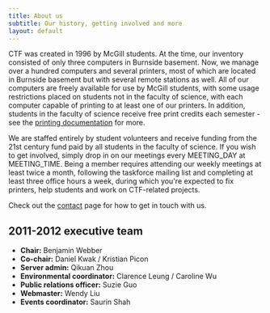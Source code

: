 ```yaml
---
title: About us
subtitle: Our history, getting involved and more
layout: default
---
```


CTF was created in 1996 by McGill students. At the time, our inventory consisted of only three computers in Burnside basement. Now, we manage over a hundred computers and several printers, most of which are located in Burnside basement but with several remote stations as well. All of our computers are freely available for use by McGill students, with some usage restrictions placed on students not in the faculty of science, with each computer capable of printing to at least one of our printers. In addition, students in the faculty of science receive free print credits each semester - see the [printing documentation](printing.html) for more.

We are staffed entirely by student volunteers and receive funding from the 21st century fund paid by all students in the faculty of science. If you wish to get involved, simply drop in on our meetings every MEETING_DAY at MEETING_TIME. Being a member requires attending our weekly meetings at least twice a month, following the taskforce mailing list and completing at least three office hours a week, during which you're expected to fix printers, help students and work on CTF-related projects.

Check out the [contact](contact.html) page for how to get in touch with us.

2011-2012 executive team
------------------------

* **Chair:** Benjamin Webber
* **Co-chair:** Daniel Kwak / Kristian Picon
* **Server admin:** Qikuan Zhou
* **Environmental coordinator:** Clarence Leung / Caroline Wu
* **Public relations officer:** Suzie Guo
* **Webmaster:** Wendy Liu
* **Events coordinator:** Saurin Shah
